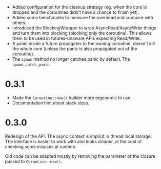 * Added configuration for the cleanup strategy (eg. when the core is dropped and
  the coroutines didn't have a chance to finish yet).
* Added some benchmarks to measure the overhead and compare with others.
* Introduced the BlockingWrapper to wrap AsyncRead/AsyncWrite things and turn
  them into blocking (blocking only the coroutine). This allows them to be used
  in futures-unaware APIs expecting Read/Write.
* A panic inside a future propagates to the owning coroutine, doesn't kill the
  whole core (unless the panic is also propagated out of the coroutine).
* The `spawn` method no longer catches panic by default. The
  `spawn_catch_panic`.

# 0.3.1

* Made the `Coroutine::new()` builder more ergonomic to use.
* Documentation hint about stack sizes.

# 0.3.0

Redesign of the API. The async context is implicit in thread local storage. The
interface is easier to work with and looks cleaner, at the cost of checking some
misuses at runtime.

Old code can be adapted mostly by removing the parameter of the closure passed
to `Coroutine::new()`.
